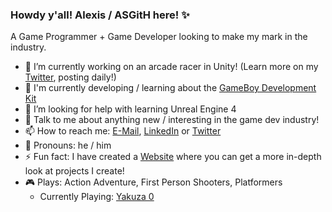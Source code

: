 ### Howdy y'all! Alexis / ASGitH here! ✨

A Game Programmer + Game Developer looking to make my mark in the industry.

- 🔭 I’m currently working on an arcade racer in Unity! (Learn more on my [Twitter](https://twitter.com/ASGDTweet), posting daily!)
- 🌱 I'm currently developing / learning about the [GameBoy Development Kit](https://gbdk-2020.github.io/gbdk-2020/docs/api/index.html)
- 🤔 I’m looking for help with learning Unreal Engine 4
- 💬 Talk to me about anything new / interesting in the game dev industry!
- 📫 How to reach me: [E-Mail](7319aserna@gmail.com), [LinkedIn](https://www.linkedin.com/in/alexisserna/) or [Twitter](https://twitter.com/ASGDTweet)
- 💖 Pronouns: he / him
- ⚡ Fun fact: I have created a [Website](https://asgith.github.io/) where you can get a more in-depth look at projects I create!
- 🎮 Plays: Action Adventure, First Person Shooters, Platformers
  - Currently Playing: [Yakuza 0](https://yakuza.sega.com/yakuza0/home.html)
<!--
**ASGitH/ASGitH** is a ✨ _special_ ✨ repository because its `README.md` (this file) appears on your GitHub profile.

Here are some ideas to get you started:

- 🔭 I’m currently working on ...
- 🌱 I’m currently learning ...
- 👯 I’m looking to collaborate on ...
- 🤔 I’m looking for help with ...
- 💬 Ask me about ...
- 📫 How to reach me: ...
- 😄 Pronouns: ...
- ⚡ Fun fact: ...
-->
